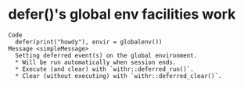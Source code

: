 # defer()'s global env facilities work

    Code
      defer(print("howdy"), envir = globalenv())
    Message <simpleMessage>
      Setting deferred event(s) on the global environment.
      * Will be run automatically when session ends.
      * Execute (and clear) with `withr::deferred_run()`.
      * Clear (without executing) with `withr::deferred_clear()`.


